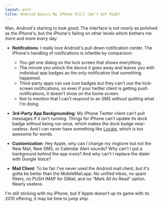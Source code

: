 ```yaml
---
layout: post
title: Android Basics My iPhone Still Can't Get Right
---
```


Man, Android's starting to look good. The interface is not *nearly* as polished as the iPhone's, but the iPhone's failing on other levels which bothers me more and more every day:

* **Notifcations**: I really love Android's pull-down notification center. The iPhone's handling of notifications is infantile by comparison: 

	* You get one dialog on the lock screen that shows everything.
	* The minute you unlock the device it goes away and leaves you with individual app badges as the only notification that something happened.
	* Third-party apps can use icon badges but they can't use the lock-screen notifications, so even if your twitter client is getting push notifications, it doesn't show on the home screen.
	* Not to mention that I can't respond to an SMS without *quitting* what I'm doing. 

* **3rd-Party App Backgrounding**: My iPhone Twitter client can't pull messages if it isn't running.  Things for iPhone can't update its dock badge without being run once, which makes the dock badge near-useless.  And I can never have something like [Locale](http://www.twofortyfouram.com/), which is too awesome for words.  

* **Customization**: Hey Apple, why can I change my ringtone but not the New Mail, New SMS, or Calendar Alert sounds? Why can't I put a background *behind* the app icons? And why can't I replace the dialer with Google Voice? 

* **Mail Client**: To be fair I've never used the Android mail client, but it's gotta be better than the MobileMail.app. No unified inbox, no spam filters, no PUSH IMAP for GMail, and no "Mark All As Read" option. Nearly useless.

I'm still sticking with my iPhone, but if Apple doesn't up its game with its 2010 offering, it may be time to jump ship.